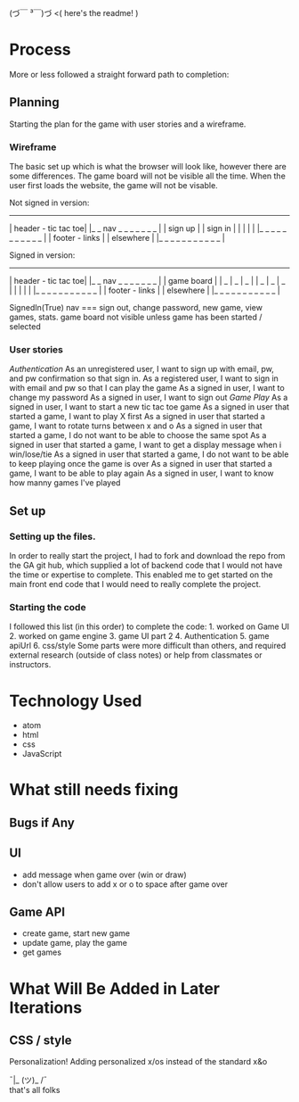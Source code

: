 
(づ￣ ³￣)づ <( here's the readme! )

# Process
  More or less followed a straight forward path to completion:

## Planning
  Starting the plan for the game with user stories and a wireframe.

### Wireframe
  The basic set up which is what the browser will look like, however there are some differences.
  The game board will not be visible all the time. When the user first loads the website, the game will not be visable.

  Not signed in version:
  _ _ _ _ _ _ _ _ _ _ _ _
  |  header - tic tac toe|
  |_ _ nav _ _ _ _ _ _ _ |
  |  sign up             |
  |  sign in             |
  |                      |
  |                      |
  |_ _ _ _ _ _ _ _ _ _ _ |
  | footer - links       |
  |    elsewhere         |
  |_ _ _ _ _ _ _ _ _ _ _ |

  Signed in version:
  _ _ _ _ _ _ _ _ _ _ _ _
  |  header - tic tac toe|
  |_ _ nav _ _ _ _ _ _ _ |
  | game board           |
  |       _ | _ | _      |
  |       _ | _ | _      |
  |         |   |        |
  |_ _ _ _ _ _ _ _ _ _ _ |
  | footer - links       |
  |    elsewhere         |
  |_ _ _ _ _ _ _ _ _ _ _ |

  SignedIn(True) nav === sign out, change password, new game, view games, stats.
  game board not visible unless game has been started / selected

### User stories
  _Authentication_
As an unregistered user, I want to sign up with email, pw, and pw confirmation so that sign in.
As a registered user, I want to sign in with email and pw so that I can play the game
As a signed in user, I want to change my password
As a signed in user, I want to sign out
  _Game Play_
As a signed in user, I want to start a new tic tac toe game
As a signed in user that started a game, I want to play X first
As a signed in user that started a game, I want to rotate turns between x and o
As a signed in user that started a game, I do not want to be able to choose the same spot
As a signed in user that started a game, I want to get a display message when i win/lose/tie
As a signed in user that started a game, I do not want to be able to keep playing once the game is over
As a signed in user that started a game, I want to be able to play again
As a signed in user, I want to know how manny games I've played

## Set up
### Setting up the files.
  In order to really start the project, I had to fork and download the repo from the GA git hub, which supplied a lot of backend code that I would not have the time or expertise to complete. This enabled me to get started on the main front end code that I would need to really complete the project.

### Starting the code
  I followed this list (in this order) to complete the code:
    1. worked on Game UI
    2. worked on game engine
    3. game UI part 2
    4. Authentication
    5. game apiUrl
    6. css/style
  Some parts were more difficult than others, and required external research (outside of class notes) or help from classmates or instructors.


# Technology Used
  - atom
  - html
  - css
  - JavaScript


# What still needs fixing
## Bugs if Any


## UI
  - add message when game over (win or draw)
  - don't allow users to add x or o to space after game over

## Game API
  - create game, start new game
  - update game, play the game
  - get games

# What Will Be Added in Later Iterations
## CSS / style
  Personalization! Adding personalized x/os instead of the standard x&o


¯|_ (ツ)_ /¯  
that's all folks
